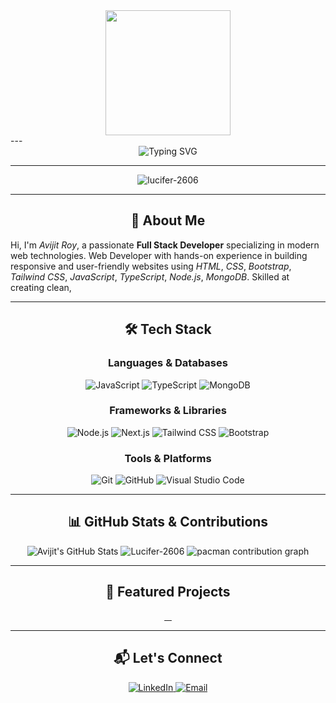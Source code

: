 <div align="center">
  <img height="200" src="https://media.giphy.com/media/M9gbBd9nbDrOTu1Mqx/giphy.gif"  />
</div>
---

<div align="center">
  <img src="https://readme-typing-svg.herokuapp.com?font=Fira+Code&size=30&duration=2000&color=3498DB&lines=Hello+there!+%F0%9F%91%8B;I+am+Avijit+Roy;Front+Stack+Developer" alt="Typing SVG">
</div>

---

<p align="center"> <img src="https://komarev.com/ghpvc/?username=lucifer-2606&label=Profile%20views&color=0e75b6&style=flat" alt="lucifer-2606" /> </p>

---


<h2 align="center">🚀 About Me</h2>

Hi, I'm *Avijit Roy*, a passionate **Full Stack Developer** specializing in modern web technologies. Web Developer with hands-on experience in building responsive and user-friendly websites using *HTML*, *CSS*, *Bootstrap*, *Tailwind CSS*, *JavaScript*, *TypeScript*, *Node.js*, *MongoDB*. Skilled at creating clean, 

---

<h2 align="center">🛠️ Tech Stack</h2>

<div align="center">
  <h3>Languages & Databases</h3>
  
  <img src="https://img.shields.io/badge/JavaScript-%23F7DF1E.svg?style=for-the-badge&logo=javascript&logoColor=black" alt="JavaScript">
  <img src="https://img.shields.io/badge/TypeScript-%23007ACC.svg?style=for-the-badge&logo=typescript&logoColor=white" alt="TypeScript">
  <img src="https://img.shields.io/badge/MongoDB-%2347A248.svg?style=for-the-badge&logo=mongodb&logoColor=white" alt="MongoDB">

  <h3>Frameworks & Libraries</h3>
  
  <img src="https://img.shields.io/badge/Node.js-%23339933.svg?style=for-the-badge&logo=node.js&logoColor=white" alt="Node.js">
  <img src="https://img.shields.io/badge/Next.js-%23000000.svg?style=for-the-badge&logo=next.js&logoColor=white" alt="Next.js">
  <img src="https://img.shields.io/badge/Tailwind_CSS-%2306B6D4.svg?style=for-the-badge&logo=tailwind-css&logoColor=white" alt="Tailwind CSS">
  <img src="https://img.shields.io/badge/Bootstrap-%23563D7C.svg?style=for-the-badge&logo=bootstrap&logoColor=white" alt="Bootstrap">

  <h3>Tools & Platforms</h3>
  <img src="https://img.shields.io/badge/Git-%23F05032.svg?style=for-the-badge&logo=git&logoColor=white" alt="Git">
  <img src="https://img.shields.io/badge/GitHub-%2312100E.svg?style=for-the-badge&logo=github&logoColor=white" alt="GitHub">
  <img src="https://img.shields.io/badge/Visual_Studio_Code-%23007ACC.svg?style=for-the-badge&logo=visual-studio-code&logoColor=white" alt="Visual Studio Code">
</div>

---

<h2 align="center">📊 GitHub Stats & Contributions</h2>

<div align="center">
  <img src="https://github-readme-stats.vercel.app/api?username=Lucifer-2606&show_icons=true&theme=radical" alt="Avijit's GitHub Stats">
  <img src="https://github-readme-streak-stats.herokuapp.com/?user=Lucifer-2606&" alt="Lucifer-2606"/>
  <picture>
  <source media="(prefers-color-scheme: dark)" srcset="https://raw.githubusercontent.com/Lucifer-2606/Lucifer-2606/output/pacman-contribution-graph-dark.svg">
  <source media="(prefers-color-scheme: light)" srcset="https://raw.githubusercontent.com/Lucifer-2606/Lucifer-2606/output/pacman-contribution-graph.svg">
  <img alt="pacman contribution graph" src="https://raw.githubusercontent.com/Lucifer-2606/Lucifer-2606/output/pacman-contribution-graph.svg">
</picture>
</div>


---

<h2 align="center">🌟 Featured Projects</h2>

<div align="center">
  <a href="">
    <img src="" alt="">
  </a>

  <a href="">
    <img src="" alt="">
  </a>

  <a href="">
    <img src="" alt="">
  </a>

  <a href="">
    <img src="" alt="">
  </a>
</div>

---

<h2 align="center">📬 Let's Connect</h2>

<div align="center">
  <a href="https://www.linkedin.com/in/avijit-roy-22a21a164/">
    <img src="https://img.shields.io/badge/LinkedIn-%230A66C2.svg?style=for-the-badge&logo=linkedin&logoColor=white" alt="LinkedIn">
  </a>
  <a href="mailto:roysidharth1996@gmail.com">
    <img src="https://img.shields.io/badge/Email-%23D14836.svg?style=for-the-badge&logo=gmail&logoColor=white" alt="Email">
  </a>
  <a href="https://github.com/Lucifer-2606">
    <img src="https://img.shields.io/badge/GitHub-%2312100E.svg?style=for-the-badge&logo=github&
::contentReference[oaicite:1]{index=1}

